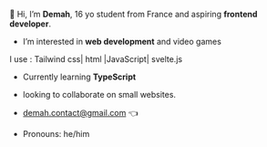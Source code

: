 👋 Hi, I’m **Demah**, 16 yo student from France and aspiring **frontend developer**.

- I’m interested in **web development** and video games

I use :
Tailwind css| html |JavaScript| svelte.js

- Currently learning **TypeScript**

- looking to collaborate on small websites.

- demah.contact@gmail.com 👈

- Pronouns: he/him

<!---
Dem4h/Dem4h is a ✨ special ✨ repository because its `README.md` (this file) appears on your GitHub profile.
You can click the Preview link to take a look at your changes.
--->
